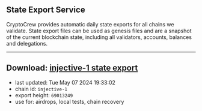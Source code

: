 ## State Export Service
CryptoCrew provides automatic daily state exports for all chains we validate. State export files can be used as genesis files and are a snapshot of the current blockchain state, including all validators, accounts, balances and delegations.

---
**Download: [injective-1 state export](https://dl-eu2.ccvalidators.com/SERVICE/injective/injective-1_export_69013249.json)**
---

- last updated: Tue May 07 2024 19:33:02
- chain id: `injective-1`
- export height: `69013249`
- use for: airdrops, local tests, chain recovery

